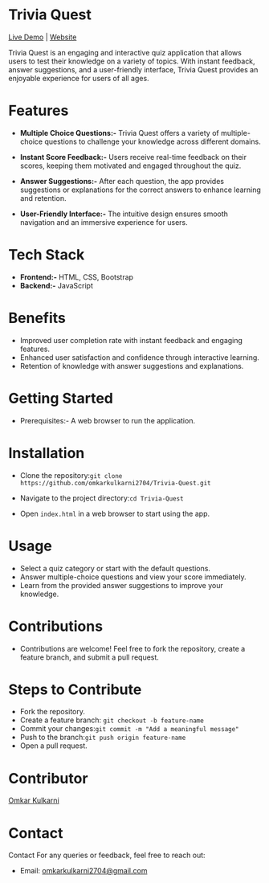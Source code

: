 # Trivia Quest

[Live Demo](https://drive.google.com/file/d/1JxZlXU5IhLZ_p6IDLGmmdKRYc9puSnMO/view?usp=drive_link)  |  [Website](https://omkarkulkarni2704.github.io/QuizApp/)

Trivia Quest is an engaging and interactive quiz application that allows users to test their knowledge on a variety of topics. With instant feedback, answer suggestions, and a user-friendly interface, Trivia Quest provides an enjoyable experience for users of all ages.

# Features   

* **Multiple Choice Questions:-** Trivia Quest offers a variety of multiple-choice questions to challenge your knowledge across different domains.

* **Instant Score Feedback:-** Users receive real-time feedback on their scores, keeping them motivated and engaged throughout the quiz.    

* **Answer Suggestions:-** After each question, the app provides suggestions or explanations for the correct answers to enhance learning and retention.

* **User-Friendly Interface:-** The intuitive design ensures smooth navigation and an immersive experience for users.

# Tech Stack
* **Frontend:-** HTML, CSS, Bootstrap
* **Backend:-** JavaScript

# Benefits
* Improved user completion rate with instant feedback and engaging features.
* Enhanced user satisfaction and confidence through interactive learning.
* Retention of knowledge with answer suggestions and explanations.

# Getting Started
* Prerequisites:- A web browser to run the application.


# Installation

* Clone the repository:```git clone https://github.com/omkarkulkarni2704/Trivia-Quest.git``` 

* Navigate to the project directory:```cd Trivia-Quest```

* Open ```index.html``` in a web browser to start using the app.


# Usage
* Select a quiz category or start with the default questions.
* Answer multiple-choice questions and view your score immediately.
* Learn from the provided answer suggestions to improve your knowledge.


# Contributions
* Contributions are welcome! Feel free to fork the repository, create a feature branch, and submit a pull request.

# Steps to Contribute
* Fork the repository.
* Create a feature branch: ```git checkout -b feature-name```
* Commit your changes:```git commit -m "Add a meaningful message"```  
* Push to the branch:```git push origin feature-name```
* Open a pull request.

# Contributor
[Omkar Kulkarni](https://github.com/omkarkulkarni2704)

# Contact
Contact
For any queries or feedback, feel free to reach out:

* Email: omkarkulkarni2704@gmail.com

